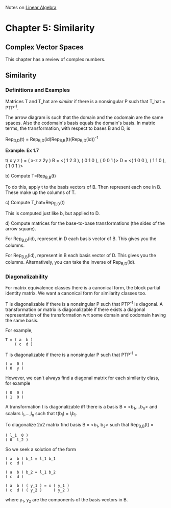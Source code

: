 Notes on [Linear Algebra](http://joshua.smcvt.edu/linearalgebra/)

# Chapter 5: Similarity

## Complex Vector Spaces

This chapter has a review of complex numbers.

## Similarity

### Definitions and Examples

Matrices T and T_hat are *similar* if there is a nonsingular P such that
T_hat = PTP<sup>-1</sup>.

The arrow diagram is such that the domain and the codomain are the same spaces. Also the codomain's basis equals the domain's basis. In matrix terms, the transformation, with respect to bases B and D, is

Rep<sub>D,D</sub>(t) = Rep<sub>B,D</sub>(id)Rep<sub>B,B</sub>(t)(Rep<sub>B,D</sub>(id))<sup>-1</sup>

**Example: Ex 1.7**

t( x y z ) = ( x-z  z  2y )
B = <( 1 2 3 ), ( 0 1 0 ), ( 0 0 1 )>
D = <( 1 0 0 ), ( 1 1 0 ), ( 1 0 1 )>

b) Compute T=Rep<sub>B,B</sub>(t)

To do this, apply t to the basis vectors of B. Then represent each one in B.  These make up the columns of T.

c) Compute T_hat=Rep<sub>D,D</sub>(t)

This is computed just like b, but applied to D.

d) Compute matrices for the base-to-base transformations (the sides of the arrow square).

For Rep<sub>B,D</sub>(id), represent in D each basis vector of B. This gives you the columns.

For Rep<sub>D,B</sub>(id), represent in B each basis vector of D. This gives you the columns. Alternatively, you can take the inverse of Rep<sub>B,D</sub>(id).

### Diagonalizability

For matrix equivalence classes there is a canonical form, the block partial
identity matrix. We want a canonical form for similarity classes too.

T is diagonalizable if there is a nonsingular P such that PTP<sup>-1</sup> is
diagonal. A transformation or matrix is diagonalizable if there exists a diagonal representation of the transformation wrt some domain and codomain having the same basis.

For example,
```
T = ( a  b )
    ( c  d )
```

T is diagonalizable if there is a nonsingular P such that PTP<sup>-1</sup> = 
```
( x  0 )
( 0  y )
```

However, we can't always find a diagonal matrix for each similarity class, for example
```
( 0  0 )
( 1  0 )
```

A transformation t is diagonalizable iff there is a basis B =
&lt;b<sub>1</sub>,...b<sub>n</sub>> and scalars l<sub>1</sub>,...,l<sub>n</sub>
such that t(b<sub>i</sub>) = l<sub>i</sub>b<sub>i</sub>.

To diagonalize 2x2 matrix find basis B = &lt;b<sub>1</sub>, b<sub>2</sub>> such that Rep<sub>B,B</sub>(t) = 
```
( l_1  0 )
( 0  l_2 )
```

So we seek a solution of the form
```
( a  b ) b_1 = l_1 b_1
( c  d )

( a  b ) b_2 = l_1 b_2
( c  d )

( a  b ) ( y_1 ) = x ( y_1 )
( c  d ) ( y_2 )     ( y_2 )
```
where y<sub>1</sub>, y<sub>2</sub> are the components of the basis vectors in B.
